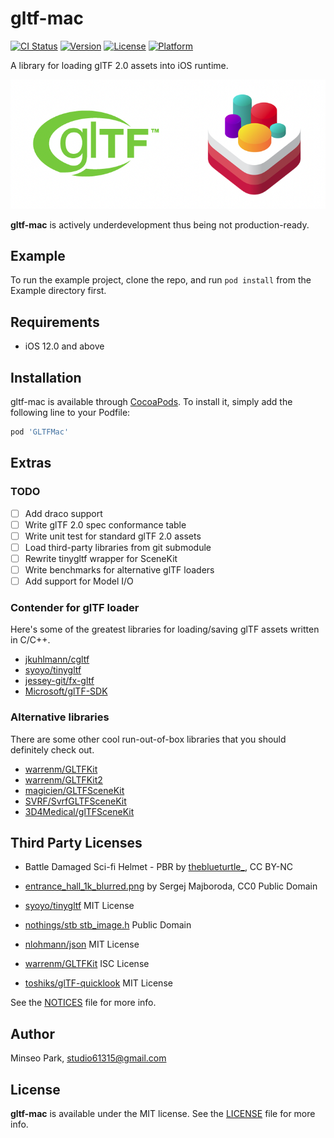 # gltf-mac

[![CI Status](https://img.shields.io/travis/61315/GLTFMac.svg?style=flat)](https://travis-ci.org/61315/GLTFMac)
[![Version](https://img.shields.io/cocoapods/v/GLTFMac.svg?style=flat)](https://cocoapods.org/pods/GLTFMac)
[![License](https://img.shields.io/cocoapods/l/GLTFMac.svg?style=flat)](https://cocoapods.org/pods/GLTFMac)
[![Platform](https://img.shields.io/cocoapods/p/GLTFMac.svg?style=flat)](https://cocoapods.org/pods/GLTFMac)

A library for loading glTF 2.0 assets into iOS runtime.

![logo](logo.png)

**gltf-mac** is actively underdevelopment thus being not production-ready.

## Example

To run the example project, clone the repo, and run `pod install` from the Example directory first.

## Requirements

- iOS 12.0 and above

## Installation

gltf-mac is available through [CocoaPods](https://cocoapods.org). To install
it, simply add the following line to your Podfile:

```ruby
pod 'GLTFMac'
```

## Extras

### TODO

- [ ] Add draco support
- [ ] Write glTF 2.0 spec conformance table
- [ ] Write unit test for standard glTF 2.0 assets
- [ ] Load third-party libraries from git submodule
- [ ] Rewrite tinygltf wrapper for SceneKit
- [ ] Write benchmarks for alternative glTF loaders
- [ ] Add support for Model I/O

### Contender for glTF loader

Here's some of the greatest libraries for loading/saving glTF assets written in C/C++.

- [jkuhlmann/cgltf](https://github.com/)
- [syoyo/tinygltf](https://github.com/)
- [jessey-git/fx-gltf](https://github.com/)
- [Microsoft/glTF-SDK](https://github.com/)

### Alternative libraries

There are some other cool run-out-of-box libraries that you should definitely check out.

- [warrenm/GLTFKit](https://github.com/warrenm/GLTFKit)
- [warrenm/GLTFKit2](https://github.com/warrenm/GLTFKit2)
- [magicien/GLTFSceneKit](https://github.com/magicien/GLTFSceneKit)
- [SVRF/SvrfGLTFSceneKit](https://github.com/SVRF/SvrfGLTFSceneKit)
- [3D4Medical/glTFSceneKit](https://github.com/3D4Medical/glTFSceneKit)

## Third Party Licenses

- Battle Damaged Sci-fi Helmet - PBR by [theblueturtle_](https://sketchfab.com/theblueturtle_), CC BY-NC
- [entrance_hall_1k_blurred.png](https://hdrihaven.com/hdri/?h=entrance_hall) by Sergej Majboroda, CC0 Public Domain 

- [syoyo/tinygltf](https://github.com/syoyo/tinygltf) MIT License
- [nothings/stb  stb_image.h](https://github.com/nothings/stb) Public Domain
- [nlohmann/json](https://github.com/nlohmann/json)  MIT License
- [warrenm/GLTFKit](https://github.com/warrenm/GLTFKit) ISC License
- [toshiks/glTF-quicklook](https://github.com/toshiks/glTF-quicklook) MIT License

See the [NOTICES](GLTFMac/NOTICES) file for more info.

## Author

Minseo Park, studio61315@gmail.com

## License

**gltf-mac** is available under the MIT license. See the [LICENSE](LICENSE) file for more info.
